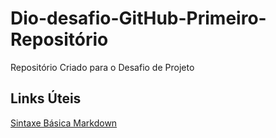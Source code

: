 # Dio-desafio-GitHub-Primeiro-Repositório
Repositório Criado para o Desafio de Projeto

## Links Úteis 
[Sintaxe Básica Markdown](https://www.markdownguide.org/basic-syntax/)
